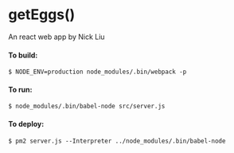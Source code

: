 # getEggs()
An react web app by Nick Liu

#### To build:
  `$ NODE_ENV=production node_modules/.bin/webpack -p`

#### To run:
  `$ node_modules/.bin/babel-node src/server.js`

#### To deploy:
  `$ pm2 server.js --Interpreter ../node_modules/.bin/babel-node`
